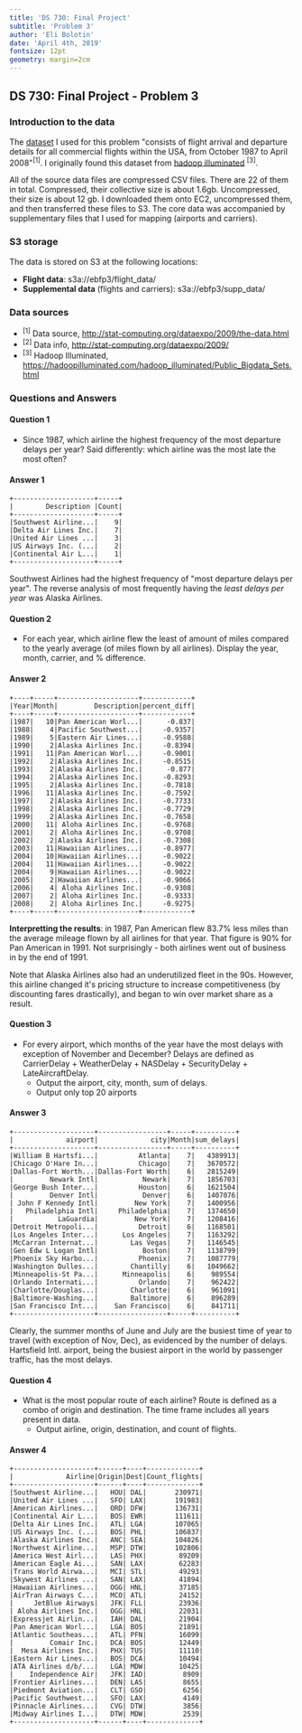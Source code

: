 ```yaml
---
title: 'DS 730: Final Project'
subtitle: 'Problem 3'
author: 'Eli Bolotin'
date: 'April 4th, 2019'
fontsize: 12pt
geometry: margin=2cm
---
```

## DS 730: Final Project - Problem 3

### Introduction to the data

The [dataset](http://stat-computing.org/dataexpo/2009/the-data.html) I used for this problem "consists of flight arrival and departure details for all commercial flights within the USA, from October 1987 to April 2008"<sup>[1]</sup>. I originally found this dataset from [hadoop illuminated](https://hadoopilluminated.com/hadoop_illuminated/Public_Bigdata_Sets.html) <sup>[3]</sup>.

All of the source data files are compressed CSV files. There are 22 of them in total. Compressed, their collective size is about 1.6gb. Uncompressed, their size is about 12 gb. I downloaded them onto EC2, uncompressed them, and then transferred these files to S3. The core data was accompanied by supplementary files that I used for mapping (airports and carriers). 

### S3 storage

The data is stored on S3 at the following locations:

* **Flight data**: s3a://ebfp3/flight_data/
* **Supplemental data** (flights and carriers): s3a://ebfp3/supp_data/

### Data sources
- <sup>[1]</sup> Data source, http://stat-computing.org/dataexpo/2009/the-data.html
- <sup>[2]</sup> Data info, http://stat-computing.org/dataexpo/2009/
- <sup>[3]</sup> Hadoop Illuminated, https://hadoopilluminated.com/hadoop_illuminated/Public_Bigdata_Sets.html

### Questions and Answers

#### Question 1
* Since 1987, which airline the highest frequency of the most departure delays per year? Said differently: which airline was the most late the most often?

#### Answer 1

```
+--------------------+-----+
|        Description |Count|
+--------------------+-----+
|Southwest Airline...|    9|
|Delta Air Lines Inc.|    7|
|United Air Lines ...|    3|
|US Airways Inc. (...|    2|
|Continental Air L...|    1|
+--------------------+-----+
```

Southwest Airlines had the highest frequency of "most departure delays per year". The reverse analysis of most frequently having the *least delays per year* was Alaska Airlines.

#### Question 2 
* For each year, which airline flew the least of amount of miles compared to the yearly average (of miles flown by all airlines). Display the year, month, carrier, and % difference.

#### Answer 2

```
+----+-----+--------------------+------------+
|Year|Month|         Description|percent_diff|
+----+-----+--------------------+------------+
|1987|   10|Pan American Worl...|      -0.837|
|1988|    4|Pacific Southwest...|     -0.9357|
|1989|    5|Eastern Air Lines...|     -0.9588|
|1990|    2|Alaska Airlines Inc.|     -0.8394|
|1991|   11|Pan American Worl...|     -0.9001|
|1992|    2|Alaska Airlines Inc.|     -0.8515|
|1993|    2|Alaska Airlines Inc.|      -0.877|
|1994|    2|Alaska Airlines Inc.|     -0.8293|
|1995|    2|Alaska Airlines Inc.|     -0.7818|
|1996|   11|Alaska Airlines Inc.|     -0.7592|
|1997|    2|Alaska Airlines Inc.|     -0.7733|
|1998|    2|Alaska Airlines Inc.|     -0.7729|
|1999|    2|Alaska Airlines Inc.|     -0.7658|
|2000|   11| Aloha Airlines Inc.|     -0.9768|
|2001|    2| Aloha Airlines Inc.|     -0.9708|
|2002|    2|Alaska Airlines Inc.|     -0.7308|
|2003|   11|Hawaiian Airlines...|     -0.8977|
|2004|   10|Hawaiian Airlines...|     -0.9022|
|2004|   11|Hawaiian Airlines...|     -0.9022|
|2004|    9|Hawaiian Airlines...|     -0.9022|
|2005|    2|Hawaiian Airlines...|     -0.9066|
|2006|    4| Aloha Airlines Inc.|     -0.9308|
|2007|    2| Aloha Airlines Inc.|     -0.9333|
|2008|    2| Aloha Airlines Inc.|     -0.9275|
+----+-----+--------------------+------------+
```

**Interpretting the results**: in 1987, Pan American flew 83.7% less miles than the average mileage flown by all airlines for that year. That figure is 90% for Pan American in 1991. Not surprisingly - both airlines went out of business in by the end of 1991. 

Note that Alaska Airlines also had an underutilized fleet in the 90s. However, this airline changed it's pricing structure to increase competitiveness (by discounting fares drastically), and began to win over market share as a result. 

#### Question 3
* For every airport, which months of the year have the most delays with exception of November and December? Delays are defined as CarrierDelay + WeatherDelay + NASDelay + SecurityDelay + LateAircraftDelay.
    * Output the airport, city, month, sum of delays. 
    * Output only top 20 airports

#### Answer 3

```
+--------------------+-----------------+-----+----------+
|             airport|             city|Month|sum_delays|
+--------------------+-----------------+-----+----------+
|William B Hartsfi...|          Atlanta|    7|   4389913|
|Chicago O'Hare In...|          Chicago|    7|   3670572|
|Dallas-Fort Worth...|Dallas-Fort Worth|    6|   2815249|
|         Newark Intl|           Newark|    7|   1856703|
|George Bush Inter...|          Houston|    6|   1621504|
|         Denver Intl|           Denver|    6|   1407076|
| John F Kennedy Intl|         New York|    7|   1400956|
|   Philadelphia Intl|     Philadelphia|    7|   1374650|
|           LaGuardia|         New York|    7|   1208416|
|Detroit Metropoli...|          Detroit|    6|   1168501|
|Los Angeles Inter...|      Los Angeles|    7|   1163292|
|McCarran Internat...|        Las Vegas|    7|   1146545|
|Gen Edw L Logan Intl|           Boston|    7|   1138799|
|Phoenix Sky Harbo...|          Phoenix|    7|   1087779|
|Washington Dulles...|        Chantilly|    6|   1049662|
|Minneapolis-St Pa...|      Minneapolis|    6|    989554|
|Orlando Internati...|          Orlando|    7|    962422|
|Charlotte/Douglas...|        Charlotte|    6|    961091|
|Baltimore-Washing...|        Baltimore|    6|    896289|
|San Francisco Int...|    San Francisco|    6|    841711|
+--------------------+-----------------+-----+----------+
```

Clearly, the summer months of June and July are the busiest time of year to travel (with exception of Nov, Dec), as evidenced by the number of delays. Hartsfield Intl. airport, being the busiest airport in the world by passenger traffic, has the most delays.

#### Question 4
* What is the most popular route of each airline? Route is defined as a combo of origin and destination. The time frame includes all years present in data. 
	* Output airline, origin, destination, and count of flights.

#### Answer 4

```
+--------------------+------+----+-------------+
|             Airline|Origin|Dest|Count_flights|
+--------------------+------+----+-------------+
|Southwest Airline...|   HOU| DAL|       230971|
|United Air Lines ...|   SFO| LAX|       191983|
|American Airlines...|   ORD| DFW|       136731|
|Continental Air L...|   BOS| EWR|       111611|
|Delta Air Lines Inc.|   ATL| LGA|       107065|
|US Airways Inc. (...|   BOS| PHL|       106837|
|Alaska Airlines Inc.|   ANC| SEA|       104826|
|Northwest Airline...|   MSP| DTW|       102806|
|America West Airl...|   LAS| PHX|        89209|
|American Eagle Ai...|   SAN| LAX|        62283|
|Trans World Airwa...|   MCI| STL|        49293|
|Skywest Airlines ...|   SAN| LAX|        41894|
|Hawaiian Airlines...|   OGG| HNL|        37185|
|AirTran Airways C...|   MCO| ATL|        24152|
|     JetBlue Airways|   JFK| FLL|        23936|
| Aloha Airlines Inc.|   OGG| HNL|        22031|
|Expressjet Airlin...|   IAH| DAL|        21904|
|Pan American Worl...|   LGA| BOS|        21891|
|Atlantic Southeas...|   ATL| PFN|        16099|
|         Comair Inc.|   DCA| BOS|        12449|
|  Mesa Airlines Inc.|   PHX| TUS|        11110|
|Eastern Air Lines...|   BOS| DCA|        10494|
|ATA Airlines d/b/...|   LGA| MDW|        10425|
|    Independence Air|   JFK| IAD|         8909|
|Frontier Airlines...|   DEN| LAS|         8655|
|Piedmont Aviation...|   CLT| GSO|         6256|
|Pacific Southwest...|   SFO| LAX|         4149|
|Pinnacle Airlines...|   CVG| DTW|         3856|
|Midway Airlines I...|   DTW| MDW|         2539|
+--------------------+------+----+-------------+
```